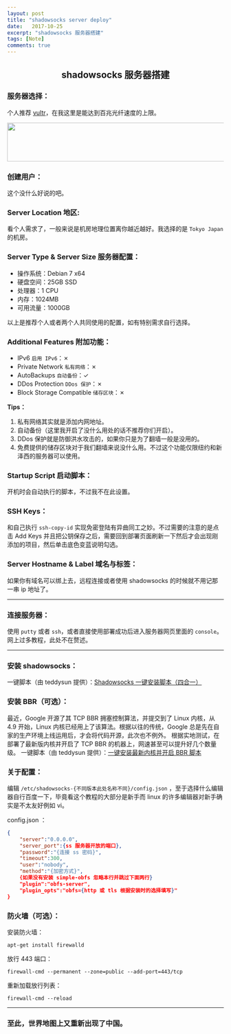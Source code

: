 ```yaml
---
layout: post
title: "shadowsocks server deploy"
date:   2017-10-25
excerpt: "shadowsocks 服务器搭建"
tags: [Note]
comments: true
---
```


<center><h2>shadowsocks 服务器搭建</h2></center>

<!--more-->

### 服务器选择：

个人推荐 [vultr](https://www.vultr.com/?ref=7243921)，在我这里是能达到百兆光纤速度的上限。

<a href="https://www.vultr.com/?ref=7243921"><img src="https://www.vultr.com/media/banner_1.png" width="728" height="90"></a>

### 创建用户：

这个没什么好说的吧。

### Server Location 地区:

看个人需求了，一般来说是机房地理位置离你越近越好。我选择的是 `Tokyo Japan` 的机房。

### Server Type & Server Size 服务器配置：

- 操作系统：Debian 7 x64
- 硬盘空间：25GB SSD
- 处理器：1 CPU
- 内存：1024MB
- 可用流量：1000GB

以上是推荐个人或者两个人共同使用的配置，如有特别需求自行选择。

### Additional Features 附加功能：

- IPv6 `启用 IPv6`：✗
- Private Network `私有网络`：✗
- AutoBackups `自动备份`：✓
- DDos Protection `DDos 保护`：✗
- Block Storage Compatible `储存区块`：✗

**Tips：**

1. 私有网络其实就是添加内网地址。
2. 自动备份（这里我开启了没什么用处的话不推荐你们开启）。
3. DDos 保护就是防御洪水攻击的，如果你只是为了翻墙一般是没用的。
4. 免费提供的储存区块对于我们翻墙来说没什么用。不过这个功能仅限纽约和新泽西的服务器可以使用。

### Startup Script 启动脚本：

开机时会自动执行的脚本，不过我不在此设置。

### SSH Keys：

和自己执行 `ssh-copy-id` 实现免密登陆有异曲同工之妙。不过需要的注意的是点击 Add Keys 并且把公钥保存之后，需要回到部署页面刷新一下然后才会出现刚添加的项目，然后单击底色变蓝说明勾选。

### Server Hostname & Label 域名与标签：

如果你有域名可以绑上去，远程连接或者使用 shadowsocks 的时候就不用记那一串 ip 地址了。

---

### 连接服务器：

使用 `putty` 或者 `ssh`，或者直接使用部署成功后进入服务器网页里面的 `console`。网上过多教程，此处不在赘述。

---

### 安装 shadowsocks：

一键脚本（由 teddysun 提供）：[Shadowsocks 一键安装脚本（四合一）](https://teddysun.com/486.html)

### 安装 BBR（可选）：

最近，Google 开源了其 TCP BBR 拥塞控制算法，并提交到了 Linux 内核，从 4.9 开始，Linux 内核已经用上了该算法。根据以往的传统，Google 总是先在自家的生产环境上线运用后，才会将代码开源，此次也不例外。
根据实地测试，在部署了最新版内核并开启了 TCP BBR 的机器上，网速甚至可以提升好几个数量级。
一键脚本（由 teddysun 提供）：[一键安装最新内核并开启 BBR 脚本](https://teddysun.com/489.html)

### 关于配置：

编辑 `/etc/shadowsocks-{不同版本此处名称不同}/config.json` ，至于选择什么编辑器自行百度一下，毕竟看这个教程的大部分是新手而 linux 的许多编辑器对新手确实是不太友好例如 vi。

config.json ：

```json
{
    "server":"0.0.0.0",
    "server_port":{ss 服务器开放的端口},
    "password":"{连接 ss 密码}",
    "timeout":300,
    "user":"nobody",
    "method":"{加密方式}",
    {如果没有安装 simple-obfs 忽略本行并跳过下面两行}
    "plugin":"obfs-server",
    "plugin_opts":"obfs={http 或 tls 根据安装时的选择填写}"
}
```

### 防火墙（可选）：

安装防火墙：

```shell
apt-get install firewalld
```

放行 443 端口：

```shell
firewall-cmd --permanent --zone=public --add-port=443/tcp
```

重新加载放行列表：

```shell
firewall-cmd --reload
```

---

### 至此，世界地图上又重新出现了中国。